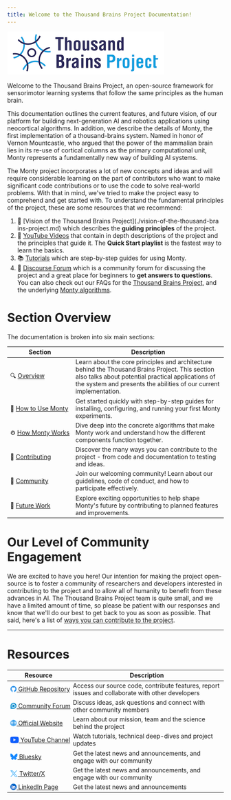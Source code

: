 ```yaml
---
title: Welcome to the Thousand Brains Project Documentation!
---
```

  
![](../figures/overview/logo.png)

Welcome to the Thousand Brains Project, an open-source framework for sensorimotor learning systems that follow the same principles as the human brain.

This documentation outlines the current features, and future vision, of our platform for building next-generation AI and robotics applications using neocortical algorithms. In addition, we describe the details of Monty, the first implementation of a thousand-brains system. Named in honor of Vernon Mountcastle, who argued that the power of the mammalian brain lies in its re-use of cortical columns as the primary computational unit, Monty represents a fundamentally new way of building AI systems.

The Monty project incorporates a lot of new concepts and ideas and will require considerable learning on the part of contributors who want to make significant code contributions or to use the code to solve real-world problems.  With that in mind, we've tried to make the project easy to comprehend and get started with.  To understand the fundamental principles of the project, these are some resources that we recommend:

1. 🧠 [Vision of the Thousand Brains Project](./vision-of-the-thousand-bra ins-project.md) which describes the **guiding principles** of the project.
2. 🎥 [YouTube Videos](https://www.youtube.com/@thousandbrainsproject) that contain in depth descriptions of the project and the principles that guide it.  The **Quick Start playlist** is the fastest way to learn the basics.
3. 📚 [Tutorials](../how-to-use-monty/tutorials.md) which are step-by-step guides for using Monty.
4. 💬 [Discourse Forum](https://thousandbrains.discourse.group/) which is a community forum for discussing the project and a great place for beginners to **get answers to questions**. You can also check out our FAQs for the [Thousand Brains Project](./faq-thousand-brains-project.md), and the underlying [Monty algorithms](../how-monty-works/faq-monty.md).

# Section Overview

The documentation is broken into six main sections:

| Section | Description |
|---------|-------------|
| 🔍&nbsp;[Overview](./vision-of-the-thousand-brains-project.md) | Learn about the core principles and architecture behind the Thousand Brains Project. This section also talks about potential practical applications of the system and presents the abilities of our current implementation. |
| 🚀&nbsp;[How&nbsp;to&nbsp;Use&nbsp;Monty](../how-to-use-monty/getting-started.md) | Get started quickly with step-by-step guides for installing, configuring, and running your first Monty experiments. |
| ⚙️&nbsp;[How&nbsp;Monty&nbsp;Works](../how-monty-works/implementation-overview.md) | Dive deep into the concrete algorithms that make Monty work and understand how the different components function together. |
| 🤝&nbsp;[Contributing](../contributing/why-contribute.md) | Discover the many ways you can contribute to the project - from code and documentation to testing and ideas. |
| 👥&nbsp;[Community](../community/code-of-conduct.md) | Join our welcoming community! Learn about our guidelines, code of conduct, and how to participate effectively. |
| 🔮&nbsp;[Future&nbsp;Work](../future-work/project-roadmap.md) | Explore exciting opportunities to help shape Monty's future by contributing to planned features and improvements. |


# Our Level of Community Engagement

We are excited to have you here!  Our intention for making the project open-source is to foster a community of researchers and developers interested in contributing to the project and to allow all of humanity to benefit from these advances in AI.  The Thousand Brains Project team is quite small, and we have a limited amount of time, so please be patient with our responses and know that we'll do our best to get back to you as soon as possible.  That said, here's a list of [ways you can contribute to the project](../contributing/ways-to-contribute-to-code.md).


-----------------------------------

# Resources

| Resource | Description |
|----------|-------------|
| <a href="https://github.com/thousandbrainsproject/tbp.monty" style="display: flex; align-items: center;"><img src="../figures/overview/github.png" alt="GitHub" height="15" style="opacity: 1; transition: opacity 0.2s; &:hover { opacity: 0.8; }" pointer-events="none">&nbsp;GitHub&nbsp;Repository</a> | Access our source code, contribute features, report issues and collaborate with other developers |
| <a href="https://thousandbrains.discourse.group/" style="display: flex; align-items: center;"><img src="../figures/overview/discourse.png" alt="Forum" height="15" style="opacity: 1; transition: opacity 0.2s; &:hover { opacity: 0.8; }" pointer-events="none">&nbsp;Community&nbsp;Forum</a> | Discuss ideas, ask questions and connect with other community members |
| <a href="https://thousandbrains.org/" style="display: flex; align-items: center;"><img src="../figures/overview/website.png" alt="Website" height="15" style="opacity: 1; transition: opacity 0.2s; &:hover { opacity: 0.8; }" pointer-events="none">&nbsp;Official&nbsp;Website</a> | Learn about our mission, team and the science behind the project |
| <a href="https://www.youtube.com/@thousandbrainsproject" style="display: flex; align-items: center;"><img src="../figures/overview/youtube.png" alt="YouTube" height="15" style="opacity: 1; transition: opacity 0.2s; &:hover { opacity: 0.8; }" pointer-events="none">&nbsp;YouTube&nbsp;Channel</a> | Watch tutorials, technical deep-dives and project updates |
| <a href="https://bsky.app/profile/1000brainsproj.bsky.social" style="display: flex; align-items: center;"><img src="../figures/overview/bluesky.png" alt="Bluesky" height="15" style="opacity: 1; transition: opacity 0.2s; &:hover { opacity: 0.8; }" pointer-events="none">&nbsp;Bluesky</a>| Get the latest news and announcements, and engage with our community |
|<a href="https://x.com/1000brainsproj" style="display: flex; align-items: center;"><img src="../figures/overview/twitter.png" alt="Twitter" height="15" style="opacity: 1; transition: opacity 0.2s; &:hover { opacity: 0.8; }" pointer-events="none">&nbsp;Twitter/X</a> | Get the latest news and announcements, and engage with our community |
| <a href="https://www.linkedin.com/showcase/thousand-brains-project" style="display: flex; align-items: center;"><img src="../figures/overview/linkedin.png" alt="LinkedIn" height="15" style="opacity: 1; transition: opacity 0.2s; &:hover { opacity: 0.8; }" pointer-events="none">&nbsp;LinkedIn&nbsp;Page</a> | Get the latest news and announcements |
